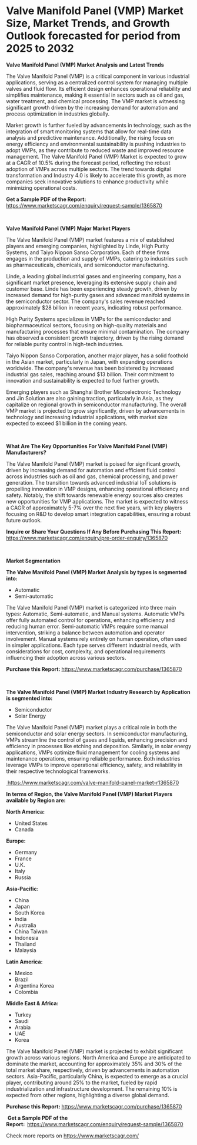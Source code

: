 <p><h1>Valve Manifold Panel (VMP) Market Size, Market Trends, and Growth Outlook forecasted for period from 2025 to 2032</h1></p><p><strong>Valve Manifold Panel (VMP) Market Analysis and Latest Trends</strong></p>
<p><p>The Valve Manifold Panel (VMP) is a critical component in various industrial applications, serving as a centralized control system for managing multiple valves and fluid flow. Its efficient design enhances operational reliability and simplifies maintenance, making it essential in sectors such as oil and gas, water treatment, and chemical processing. The VMP market is witnessing significant growth driven by the increasing demand for automation and process optimization in industries globally.</p><p>Market growth is further fueled by advancements in technology, such as the integration of smart monitoring systems that allow for real-time data analysis and predictive maintenance. Additionally, the rising focus on energy efficiency and environmental sustainability is pushing industries to adopt VMPs, as they contribute to reduced waste and improved resource management. The Valve Manifold Panel (VMP) Market is expected to grow at a CAGR of 10.5% during the forecast period, reflecting the robust adoption of VMPs across multiple sectors. The trend towards digital transformation and Industry 4.0 is likely to accelerate this growth, as more companies seek innovative solutions to enhance productivity while minimizing operational costs.</p></p>
<p><strong>Get a Sample PDF of the Report:&nbsp;</strong> <a href="https://www.marketscagr.com/enquiry/request-sample/1365870?utm_campaign=1932&utm_medium=2&utm_source=Github&utm_content=ia&utm_term=25022025&utm_id=valve-manifold-panel-vmp">https://www.marketscagr.com/enquiry/request-sample/1365870</a></p>
<p>&nbsp;</p>
<p><strong>Valve Manifold Panel (VMP) Major Market Players</strong></p>
<p><p>The Valve Manifold Panel (VMP) market features a mix of established players and emerging companies, highlighted by Linde, High Purity Systems, and Taiyo Nippon Sanso Corporation. Each of these firms engages in the production and supply of VMPs, catering to industries such as pharmaceuticals, chemicals, and semiconductor manufacturing.</p><p>Linde, a leading global industrial gases and engineering company, has a significant market presence, leveraging its extensive supply chain and customer base. Linde has been experiencing steady growth, driven by increased demand for high-purity gases and advanced manifold systems in the semiconductor sector. The company's sales revenue reached approximately $28 billion in recent years, indicating robust performance.</p><p>High Purity Systems specializes in VMPs for the semiconductor and biopharmaceutical sectors, focusing on high-quality materials and manufacturing processes that ensure minimal contamination. The company has observed a consistent growth trajectory, driven by the rising demand for reliable purity control in high-tech industries.</p><p>Taiyo Nippon Sanso Corporation, another major player, has a solid foothold in the Asian market, particularly in Japan, with expanding operations worldwide. The company's revenue has been bolstered by increased industrial gas sales, reaching around $13 billion. Their commitment to innovation and sustainability is expected to fuel further growth.</p><p>Emerging players such as Shanghai Brother Microelectronic Technology and Jin Solution are also gaining traction, particularly in Asia, as they capitalize on regional growth in semiconductor manufacturing. The overall VMP market is projected to grow significantly, driven by advancements in technology and increasing industrial applications, with market size expected to exceed $1 billion in the coming years.</p></p>
<p>&nbsp;</p>
<p><strong>What Are The Key Opportunities For Valve Manifold Panel (VMP) Manufacturers?</strong></p>
<p><p>The Valve Manifold Panel (VMP) market is poised for significant growth, driven by increasing demand for automation and efficient fluid control across industries such as oil and gas, chemical processing, and power generation. The transition towards advanced industrial IoT solutions is propelling innovation in VMP designs, enhancing operational efficiency and safety. Notably, the shift towards renewable energy sources also creates new opportunities for VMP applications. The market is expected to witness a CAGR of approximately 5-7% over the next five years, with key players focusing on R&D to develop smart integration capabilities, ensuring a robust future outlook.</p></p>
<p><strong>Inquire or Share Your Questions If Any Before Purchasing This Report:</strong> <a href="https://www.marketscagr.com/enquiry/pre-order-enquiry/1365870?utm_campaign=1932&utm_medium=2&utm_source=Github&utm_content=ia&utm_term=25022025&utm_id=valve-manifold-panel-vmp">https://www.marketscagr.com/enquiry/pre-order-enquiry/1365870</a></p>
<p>&nbsp;</p>
<p><strong>Market Segmentation</strong></p>
<p><strong>The Valve Manifold Panel (VMP) Market Analysis by types is segmented into:</strong></p>
<p><ul><li>Automatic</li><li>Semi-automatic</li></ul></p>
<p><p>The Valve Manifold Panel (VMP) market is categorized into three main types: Automatic, Semi-automatic, and Manual systems. Automatic VMPs offer fully automated control for operations, enhancing efficiency and reducing human error. Semi-automatic VMPs require some manual intervention, striking a balance between automation and operator involvement. Manual systems rely entirely on human operation, often used in simpler applications. Each type serves different industrial needs, with considerations for cost, complexity, and operational requirements influencing their adoption across various sectors.</p></p>
<p><strong>Purchase this Report:&nbsp;</strong><a href="https://www.marketscagr.com/purchase/1365870?utm_campaign=1932&utm_medium=2&utm_source=Github&utm_content=ia&utm_term=25022025&utm_id=valve-manifold-panel-vmp">https://www.marketscagr.com/purchase/1365870</a></p>
<p>&nbsp;</p>
<p><strong>The Valve Manifold Panel (VMP) Market Industry Research by Application is segmented into:</strong></p>
<p><ul><li>Semiconductor</li><li>Solar Energy</li></ul></p>
<p><p>The Valve Manifold Panel (VMP) market plays a critical role in both the semiconductor and solar energy sectors. In semiconductor manufacturing, VMPs streamline the control of gases and liquids, enhancing precision and efficiency in processes like etching and deposition. Similarly, in solar energy applications, VMPs optimize fluid management for cooling systems and maintenance operations, ensuring reliable performance. Both industries leverage VMPs to improve operational efficiency, safety, and reliability in their respective technological frameworks.</p></p>
<p><a href="https://www.marketscagr.com/valve-manifold-panel-market-r1365870?utm_campaign=1932&utm_medium=2&utm_source=Github&utm_content=ia&utm_term=25022025&utm_id=valve-manifold-panel-vmp">&nbsp;https://www.marketscagr.com/valve-manifold-panel-market-r1365870</a></p>
<p><strong>In terms of Region, the Valve Manifold Panel (VMP) Market Players available by Region are:</strong></p>
<p>
    <p> <strong> North America: </strong>
        <ul>
            <li>United States</li>
            <li>Canada</li>
        </ul>
        </p> 
    <p> <strong> Europe: </strong>
        <ul>
            <li>Germany</li>
            <li>France</li>
            <li>U.K.</li>
            <li>Italy</li>
            <li>Russia</li>
        </ul>
        </p> 
    <p> <strong> Asia-Pacific: </strong>
        <ul>
            <li>China</li>
            <li>Japan</li>
            <li>South Korea</li>
            <li>India</li>
            <li>Australia</li>
            <li>China Taiwan</li>
            <li>Indonesia</li>
            <li>Thailand</li>
            <li>Malaysia</li>
        </ul>
        </p> 
    <p> <strong> Latin America: </strong>
        <ul>
            <li>Mexico</li>
            <li>Brazil</li>
            <li>Argentina Korea</li>
            <li>Colombia</li>
        </ul>
        </p> 
    <p> <strong> Middle East & Africa: </strong>
        <ul>
            <li>Turkey</li>
            <li>Saudi</li>
            <li>Arabia</li>
            <li>UAE</li>
            <li>Korea</li>
        </ul>
    </p>
    </p>
<p><p>The Valve Manifold Panel (VMP) market is projected to exhibit significant growth across various regions. North America and Europe are anticipated to dominate the market, accounting for approximately 35% and 30% of the total market share, respectively, driven by advancements in automation sectors. Asia-Pacific, particularly China, is expected to emerge as a crucial player, contributing around 25% to the market, fueled by rapid industrialization and infrastructure development. The remaining 10% is expected from other regions, highlighting a diverse global demand.</p></p>
<p><strong>Purchase this Report: </strong><a href="https://www.marketscagr.com/purchase/1365870?utm_campaign=1932&utm_medium=2&utm_source=Github&utm_content=ia&utm_term=25022025&utm_id=valve-manifold-panel-vmp">https://www.marketscagr.com/purchase/1365870</a></p>
<p>&nbsp;<strong>Get a Sample PDF of the Report:&nbsp;&nbsp;</strong><a href="https://www.marketscagr.com/enquiry/request-sample/1365870?utm_campaign=1932&utm_medium=2&utm_source=Github&utm_content=ia&utm_term=25022025&utm_id=valve-manifold-panel-vmp">https://www.marketscagr.com/enquiry/request-sample/1365870</a></p>
<p><strong></strong></p>
<p>Check more reports on <a href="https://www.marketscagr.com/?utm_campaign=1932&utm_medium=2&utm_source=Github&utm_content=ia&utm_term=25022025&utm_id=valve-manifold-panel-vmp">https://www.marketscagr.com/</a></p>
